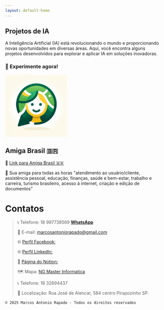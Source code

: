 ```yaml
---
layout: default-home
---
```

## Projetos de IA


A Inteligência Artificial (IA) está revolucionando o mundo e proporcionando novas oportunidades em diversas áreas. Aqui, você encontra alguns projetos desenvolvidos para explorar e aplicar IA em soluções inovadoras.


### 🔗 Experimente agora!


<img src="imagens/amiga.webp" alt="Amiga Brasil 🇧🇷" width="200">



## Amiga Brasil 🇧🇷



🧠 <a href="https://chatgpt.com/g/g-dVmjE5mpr-amiga-brasil" target="_blank">Link para Amiga Brasil 🇧🇷</a>


💭 Sua amiga para todas as horas "atendimento ao usuário/cliente, assistência pessoal, educação, finanças, saúde e bem-estar, trabalho e carreira, turismo brasileiro, acesso à internet, criação e edição de documentos"



# Contatos

>
> 📞 Telefone: 18 997738569 [**WhatsApp**](https://wa.me/5518997738569)
>
> 📧 E-mail: marcosantoniorapado@gmail.com
>
> 🌐 [Perfil Facebook:](https://www.facebook.com/marcos.rapado)
>
> 🌐 [Perfil LinkedIn:](https://www.linkedin.com/in/marcos-rapado/)
>
> 📌 [Página do Notion:](https://marcosatendimento.notion.site/Marcos-Antonio-Rapado-1cc582b02eef4713a0e6e98fc1148289)
>
> 🗺️ Mapa: [NG Master Informatica](https://www.google.com/maps/dir//R.+Jos%C3%A9+de+Alencar,+584+-+Centro,+Pirapozinho+-+SP,+19200-000/@-22.2755806,-51.5802727,12z/data=!4m8!4m7!1m0!1m5!1m1!1s0x94938de9c41156c3:0x33532da6f8c46927!2m2!1d-51.4979854!2d-22.2756743?entry=ttu&g_ep=EgoyMDI0MTAyOS4wIKXMDSoASAFQAw%3D%3D)
>
> 📞 Telefone: 18 32694437
>
>📍 Localização: Rua José de Alencar, 584  centro Pirapozinho SP.

```
© 2025 Marcos Antonio Rapado - Todos os direitos reservados                   
```
<meta name="keywords" content="manutenção de computadores, manutenção de notebooks, assistência técnica de computadores, reparo de notebook, troca de peças de hardware, troca de placa-mãe, troca de processador, troca de memória RAM, troca de HD por SSD, limpeza interna de computadores, limpeza interna de notebooks, troca de pasta térmica, manutenção preventiva de computadores, formatação de PC, recuperação de sistema operacional, instalação de Windows, Linux, MacOS, atualização de drivers, remoção de vírus, otimização de desempenho de PC, venda de computadores, venda de notebooks, venda de hardware, fonte para PC, memória RAM DDR3 DDR4 DDR5, processadores Intel AMD, placa-mãe para desktop e notebook, HD SSD NVMe, placa de vídeo, cooler para processador, antenas Wi-Fi, roteadores Wi-Fi, repetidor de sinal, modem, cabos de rede Ethernet Cat5 Cat6, cabo VGA, cabo HDMI, cabo DisplayPort, adaptadores USB-C, estabilizador de energia, filtro de linha, cartucho de tinta, toner para impressora, impressoras jato de tinta, multifuncional, mochilas para notebook, cases para laptop, pendrives, HD externo, SSD portátil, leitor de cartão de memória, teclado, mouse gamer, mouse sem fio, caixinhas de som, suporte para notebook, CPU nova, monitor novo, Marcos Informática, informática Pirapozinho, assistência técnica Pirapozinho, informática Álvares Machado, informática Presidente Prudente, informática Narandiba, informática Anhumas, informática Tarabai, informática Estrela do Norte, informática Sandovalina, conserto de notebook Álvares Machado, manutenção de PC Presidente Prudente, técnico de informática Narandiba, suporte técnico Anhumas, notebook não liga Tarabai, conserto de computador Estrela do Norte,conserto de computador na Região de Presidente Prudente, ajuda com PC Sandovalina" />

